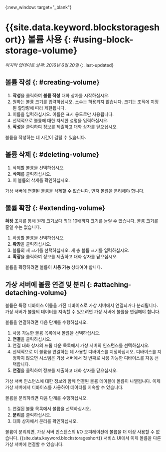 {:new_window: target="_blank"} 

# {{site.data.keyword.blockstorageshort}} 볼륨 사용 {: #using-block-storage-volume} 

*마지막 업데이트 날짜: 2016년 6월 20일*
{: .last-updated}

## 볼륨 작성 {: #creating-volume} 

1.	**작성**을 클릭하여 **볼륨 작성** 대화 상자를 시작하십시오. 
2.	원하는 볼륨 크기를 입력하십시오. 소수는 허용되지 않습니다. 크기는 조직에 지정된 할당량에 따라 제한됩니다. 
3.	이름을 입력하십시오. 이름은 표시 용도로만 사용됩니다.
4.	선택적으로 볼륨에 대한 자세한 설명을 입력하십시오.  
5.	**작성**을 클릭하여 정보를 제출하고 대화 상자를 닫으십시오.  

볼륨을 작성하는 데 시간이 걸릴 수 있습니다.  

## 볼륨 삭제 {: #deleting-volume}

1.	삭제할 볼륨을 선택하십시오. 
2.	**삭제**를 클릭하십시오. 
3.	이 볼륨의 삭제를 확인하십시오. 

가상 서버에 연결된 볼륨을 삭제할 수 없습니다. 먼저 볼륨을 분리해야 합니다. 

## 볼륨 확장 {: #extending-volume}
**확장** 조치를 통해 원래 크기보다 최대 10배까지 크기를 늘릴 수 있습니다. 볼륨 크기를 줄일 수는 없습니다. 

1.	확장할 볼륨을 선택하십시오. 
2.	**확장**을 클릭하십시오. 
3.	볼륨의 새 크기를 선택하십시오. 새 총 볼륨 크기를 입력하십시오. 
4.	**확장**을 클릭하여 정보를 제출하고 대화 상자를 닫으십시오.  

볼륨을 확장하려면 볼륨이 **사용 가능** 상태여야 합니다.  

## 가상 서버에 볼륨 연결 및 분리 {: #attaching-detaching-volume}
볼륨은 특정 디바이스 이름을 가진 디바이스로 가상 서버에서 연결되거나 분리됩니다. 가상 서버가 볼륨의 데이터를 지속할 수 있으려면 가상 서버에 볼륨을 연결해야 합니다. 

볼륨을 연결하려면 다음 단계를 수행하십시오.  

1.	사용 가능한 볼륨 목록에서 볼륨을 선택하십시오. 
2.	**연결**을 클릭하십시오. 
3.	연결 대화 상자의 드롭 다운 목록에서 가상 서버의 인스턴스를 선택하십시오.  
4.	선택적으로 이 볼륨을 연결하는 데 사용할 디바이스를 지정하십시오. 디바이스를 지정하지 않으면 시스템은 가상 서버에서 첫 번째로 사용 가능한 디바이스를 자동 선택합니다. 
5.	**연결**을 클릭하여 정보를 제출하고 대화 상자를 닫으십시오. 

가상 서버 인스턴스에 대한 정보와 함께 연결된 볼륨 테이블에 볼륨이 나열됩니다.
이제 가상 서버에서 디바이스를 사용하여 데이터를 지속할 수 있습니다.  

볼륨을 분리하려면 다음 단계를 수행하십시오.  

1.	연결된 볼륨 목록에서 볼륨을 선택하십시오.  
2.	**분리**를 클릭하십시오. 
3.	대화 상자에서 분리를 확인하십시오.  

볼륨이 분리되면, 가상 서버 인스턴스의 I/O 오퍼레이션에 볼륨을 더 이상 사용할 수 없습니다. {{site.data.keyword.blockstorageshort}} 서비스 UI에서 이제 볼륨을 다른 가상 서버에 연결할 수 있습니다. 
